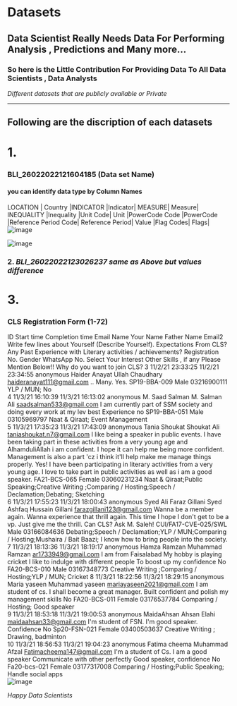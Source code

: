 # Datasets
## Data Scientist Really Needs Data For Performing Analysis , Predictions and Many more...
### So here is the Little Contribution For Providing Data To All Data Scientists , Data Analysts

_Different datasets that are publicly available or Private_

_________________________________________________________________________________________

## Following are the discription of each datasets 

# 1.
                  
   ### BLI_26022022121604185 (Data set Name) 
   #### you can identify data type by Column Names
                   
LOCATION |	Country	|INDICATOR	|Indicator|	MEASURE|	Measure|	INEQUALITY	|Inequality	|Unit Code|	Unit	|PowerCode Code	|PowerCode	|Reference Period Code|	Reference Period|	Value	|Flag Codes|	Flags|
![image](https://user-images.githubusercontent.com/54352225/158780873-d2ce61bf-a2a8-4978-b5b2-0fa684065e9d.png)
	
![image](https://user-images.githubusercontent.com/54352225/158782503-b0859638-bc46-4dd6-97f2-0ace8b858d45.png)

### 2.    *BLI_26022022123026237 same as Above but values difference*

# 3. 
 
 
 ### CLS Registration Form (1-72)
 
 ID	Start time	Completion time	Email	Name	Your Name	Father Name	Email2	Write few lines about Yourself (Describe Yourself).	Expectations From CLS?	Any Past Experience with Literary activities / achievements?	Registration No.	Gender	WhatsApp No.	Select Your Interest	Other Skills , if any Please Mention Below!!	Why do you want to join CLS?
3	11/2/21 23:33:25	11/2/21 23:34:55	anonymous		Haider	Anayat Ullah Chaudhary	haideranayat111@gmail.com 	..	Many.	Yes.	SP19-BBA-009 	Male	03216900111	YLP / MUN;	No	
4	11/3/21 16:10:39	11/3/21 16:13:02	anonymous		M. Saad Salman	M. Salman Ali	saadsalman533@gmail.com	I am currently part of SSM society and doing every work at my lev best	Experience	no	SP19-BBA-051	Male	03105969797	Naat & Qiraat;	Event Management	
5	11/3/21 17:35:23	11/3/21 17:43:09	anonymous		Tania Shoukat	Shoukat Ali	taniashoukat.n7@gmail.com	I like being a speaker in public events. I have been taking part in these activities from a very young age and AlhamduliAllah i am confident. 	I hope it can help me being more confident. Management is also a part 'cz i think it'll help make me manage things properly. 	Yes! I have been participating in literary activities from a very young age. I love to take part in public activities as well as i am a good speaker.	FA21-BCS-065	Female	03060231234	Naat & Qiraat;Public Speaking;Creative Writing ;Comparing / Hosting;Speech / Declamation;Debating;	Sketching	
6	11/3/21 17:55:23	11/3/21 18:00:43	anonymous		Syed Ali Faraz Gillani	Syed Ashfaq Hussain Gillani	farazgillani123@gmail.com	Wanna be a member again. Wanna experience that thrill again. This time I hope I don't get to be a vp. 	Just give me the thrill. Can CLS? 	Ask M. Saleh! 	CUI/FA17-CVE-025/SWL	Male	03166084636	Debating;Speech / Declamation;YLP / MUN;Comparing / Hosting;Mushaira / Bait Baazi;	I know how to bring people into the society. 	
7	11/3/21 18:13:36	11/3/21 18:19:17	anonymous		Hamza Ramzan	Muhammad Ramzan	ar1733949@gmail.com	I am from Faisalabad My hobby is playing cricket I like to indulge with different people 	To boost up my confidence	No	FA20-BCS-010	Male	03167348773	Creative Writing ;Comparing / Hosting;YLP / MUN;	Cricket	
8	11/3/21 18:22:56	11/3/21 18:29:15	anonymous		Maria yaseen	Muhammad yaseen	mariayaseen2021@gmail.com	I am student of cs. I shall become a great manager. 	Built confident and polish my management skills	No	FA20-BCS-011	Female	03176537784	Comparing / Hosting;	Good speaker	
9	11/3/21 18:53:18	11/3/21 19:00:53	anonymous		MaidaAhsan	Ahsan Elahi	maidaahsan33@gmail.com	I'm student of FSN. I'm good speaker.	Confidence	No	Sp20-FSN-021	Female	03400503637	Creative Writing ;	Drawing, badminton 	
10	11/3/21 18:56:53	11/3/21 19:04:23	anonymous		Fatima cheema	Muhammad Afzal	Fatimacheema147@gmail.com	I'm a student of Cs. I am a good speaker Communicate with other perfectly	Good speaker, confidence	No	Fa20-bcs-021	Female	03177317008	Comparing / Hosting;Public Speaking;	Handle social apps	
![image](https://user-images.githubusercontent.com/54352225/159122085-9e2b6d51-db2f-43a3-83bf-6c5d42b27764.png)

 
 



_Happy Data Scientists_
